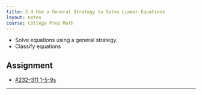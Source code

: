 ```yaml
---
title: 2.4 Use a General Strategy to Solve Linear Equations
layout: notes
course: College Prep Math
---
```


- Solve equations using a general strategy
- Classify equations

## Assignment

- [#232–311 1-5-9s](https://openstax.org/books/elementary-algebra-2e/pages/2-4-use-a-general-strategy-to-solve-linear-equations#fs-id1166503104513)

---

